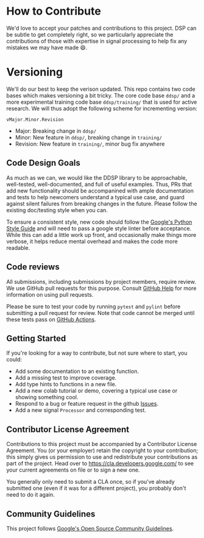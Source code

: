 # How to Contribute

We'd love to accept your patches and contributions to this project.
DSP can be subtle to get completely right, so we particularly appreciate the
contributions of those with expertise in signal processing to help fix any
mistakes we may have made 😄.

# Versioning

We'll do our best to keep the verison updated. This repo contains two code bases
which makes versioning a bit tricky. The core code base `ddsp/` and a more
experimental training code base `ddsp/training/` that is used for active
research. We will thus adopt the following scheme for incrementing version:

`vMajor.Minor.Revision`

* Major: Breaking change in `ddsp/`
* Minor: New feature in `ddsp/`, breaking change in `training/`
* Revision: New feature in `training/`, minor bug fix anywhere

## Code Design Goals
As much as we can, we would like the DDSP library to be approachable,
well-tested, well-documented, and full of useful examples. Thus, PRs that add
new functionality should be accompanined with ample documentation and tests to
help newcomers understand a typical use case, and guard against silent failures
from breaking changes in the future. Please follow the existing doc/testing
style when you can.

To ensure a consistent style, new code should follow the [Google's Python Style Guide](https://google.github.io/styleguide/pyguide.html)
and will need to pass a google style linter before acceptance. While this can
add a little work up front, and occasionally make things more verbose, it helps
reduce mental overhead and makes the code more readable.

## Code reviews

All submissions, including submissions by project members, require review. We
use GitHub pull requests for this purpose. Consult
[GitHub Help](https://help.github.com/articles/about-pull-requests/) for more
information on using pull requests.

Please be sure to test your code by running `pytest` and `pylint` before
submitting a pull request for review. Note that code cannot be merged until
these tests pass on [GitHub Actions](https://github.com/magenta/ddsp/actions?query=workflow%3Abuild).


## Getting Started

If you're looking for a way to contribute, but not sure where to start, you
could:

* Add some documentation to an existing function.
* Add a missing test to improve coverage.
* Add type hints to functions in a new file.
* Add a new colab tutorial or demo, covering a typical use case or showing something cool.
* Respond to a bug or feature request in the github [Issues](github.com/magenta/ddsp/issues).
* Add a new signal `Processor` and corresponding test.

## Contributor License Agreement

Contributions to this project must be accompanied by a Contributor License
Agreement. You (or your employer) retain the copyright to your contribution;
this simply gives us permission to use and redistribute your contributions as
part of the project. Head over to <https://cla.developers.google.com/> to see
your current agreements on file or to sign a new one.

You generally only need to submit a CLA once, so if you've already submitted one
(even if it was for a different project), you probably don't need to do it
again.


## Community Guidelines

This project follows
[Google's Open Source Community Guidelines](https://opensource.google/conduct/).
